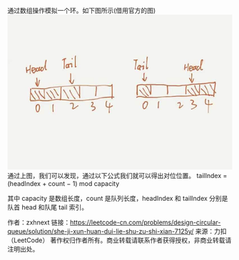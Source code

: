 通过数组操作模拟一个环。如下图所示(借用官方的图)
![img.png](img.png)
通过上图，我们可以发现，通过以下公式我们就可以得出对位位置。
tailIndex = (headIndex + count − 1) mod capacity

其中 capacity 是数组长度，count 是队列长度，headIndex 和 tailIndex 分别是队首 head 和队尾 tail 索引。

作者：zxhnext
链接：https://leetcode-cn.com/problems/design-circular-queue/solution/she-ji-xun-huan-dui-lie-shu-zu-shi-xian-7125y/
来源：力扣（LeetCode）
著作权归作者所有。商业转载请联系作者获得授权，非商业转载请注明出处。
